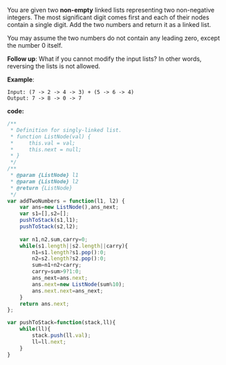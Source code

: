 You are given two **non-empty** linked lists representing two non-negative integers. The most significant digit comes first and each of their nodes contain a single digit. Add the two numbers and return it as a linked list.

You may assume the two numbers do not contain any leading zero, except the number 0 itself.

**Follow up**:
What if you cannot modify the input lists? In other words, reversing the lists is not allowed.

**Example**:
```
Input: (7 -> 2 -> 4 -> 3) + (5 -> 6 -> 4)
Output: 7 -> 8 -> 0 -> 7
```

**code:**
```js
/**
 * Definition for singly-linked list.
 * function ListNode(val) {
 *     this.val = val;
 *     this.next = null;
 * }
 */
/**
 * @param {ListNode} l1
 * @param {ListNode} l2
 * @return {ListNode}
 */
var addTwoNumbers = function(l1, l2) {
    var ans=new ListNode(),ans_next;
    var s1=[],s2=[];
    pushToStack(s1,l1);
    pushToStack(s2,l2);
    
    var n1,n2,sum,carry=0;
    while(s1.length||s2.length||carry){
        n1=s1.length?s1.pop():0;
        n2=s2.length?s2.pop():0;
        sum=n1+n2+carry;
        carry=sum>9?1:0;
        ans_next=ans.next;
        ans.next=new ListNode(sum%10);
        ans.next.next=ans_next;
    }
    return ans.next;
};

var pushToStack=function(stack,ll){
    while(ll){
        stack.push(ll.val);
        ll=ll.next;
    }
}


```
